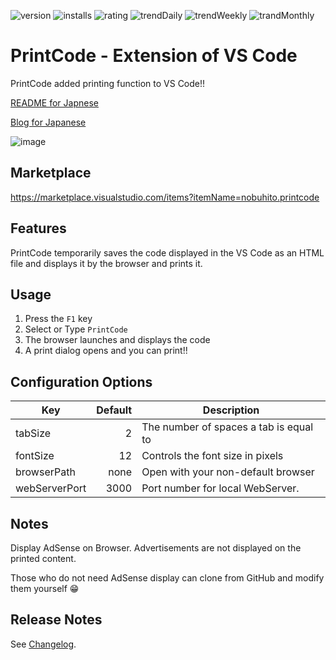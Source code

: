 ![version](https://vsmarketplacebadge.apphb.com/version-short/nobuhito.printcode.svg)
![installs](https://vsmarketplacebadge.apphb.com/installs-short/nobuhito.printcode.svg)
![rating](https://vsmarketplacebadge.apphb.com/rating-short/nobuhito.printcode.svg)
![trendDaily](https://vsmarketplacebadge.apphb.com/trending-daily/nobuhito.printcode.svg)
![trendWeekly](https://vsmarketplacebadge.apphb.com/trending-weekly/nobuhito.printcode.svg)
![trandMonthly](https://vsmarketplacebadge.apphb.com/trending-monthly/nobuhito.printcode.svg)

# PrintCode - Extension of VS Code

PrintCode added printing function to VS Code!!

[README for Japnese](https://github.com/nobuhito/vscode.printcode/blob/master/README.ja.md)

[Blog for Japanese](https://about.gitlab.com/2017/12/04/illustrations-and-icons-on-gitlab-com/)

![image](https://raw.githubusercontent.com/nobuhito/vscode.printcode/master/printcode.gif?raw=true)

## Marketplace

https://marketplace.visualstudio.com/items?itemName=nobuhito.printcode

## Features

PrintCode temporarily saves the code displayed in the VS Code as an HTML file and displays it by the browser and prints it.

## Usage

1. Press the `F1` key
2. Select or Type `PrintCode`
3. The browser launches and displays the code
4. A print dialog opens and you can print!!

## Configuration Options

Key           | Default | Description
--------------|--------:|-------------
tabSize       |       2 | The number of spaces a tab is equal to
fontSize      |      12 | Controls the font size in pixels
browserPath   |    none | Open with your non-default browser
webServerPort |    3000 | Port number for local WebServer.

## Notes

Display AdSense on Browser. Advertisements are not displayed on the printed content.

Those who do not need AdSense display can clone from GitHub and modify them yourself 😁

## Release Notes

See [Changelog](https://github.com/nobuhito/vscode.printcode/blob/master/CHANGELOG.md).
